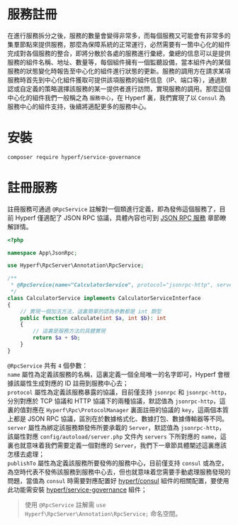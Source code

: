 # 服務註冊

在進行服務拆分之後，服務的數量會變得非常多，而每個服務又可能會有非常多的集羣節點來提供服務，那麼為保障系統的正常運行，必然需要有一箇中心化的組件完成對各個服務的整合，即將分散於各處的服務進行彙總，彙總的信息可以是提供服務的組件名稱、地址、數量等，每個組件擁有一個監聽設備，當本組件內的某個服務的狀態變化時報告至中心化的組件進行狀態的更新。服務的調用方在請求某項服務時首先到中心化組件獲取可提供該項服務的組件信息（IP、端口等），通過默認或自定義的策略選擇該服務的某一提供者進行訪問，實現服務的調用。那麼這個中心化的組件我們一般稱之為 `服務中心`，在 Hyperf 裏，我們實現了以 `Consul` 為服務中心的組件支持，後續將適配更多的服務中心。

# 安裝

```bash
composer require hyperf/service-governance
```

# 註冊服務

註冊服務可通過 `@RpcService` 註解對一個類進行定義，即為發佈這個服務了，目前 Hyperf 僅適配了 JSON RPC 協議，具體內容也可到 [JSON RPC 服務](./zh/json-rpc.md) 章節瞭解詳情。

```php
<?php

namespace App\JsonRpc;

use Hyperf\RpcServer\Annotation\RpcService;

/**
 * @RpcService(name="CalculatorService", protocol="jsonrpc-http", server="jsonrpc-http")
 */
class CalculatorService implements CalculatorServiceInterface
{
    // 實現一個加法方法，這裏簡單的認為參數都是 int 類型
    public function calculate(int $a, int $b): int
    {
        // 這裏是服務方法的具體實現
        return $a + $b;
    }
}
```

`@RpcService` 共有 `4` 個參數：   
`name` 屬性為定義該服務的名稱，這裏定義一個全局唯一的名字即可，Hyperf 會根據該屬性生成對應的 ID 註冊到服務中心去；   
`protocol` 屬性為定義該服務暴露的協議，目前僅支持 `jsonrpc` 和 `jsonrpc-http`，分別對應於 TCP 協議和 HTTP 協議下的兩種協議，默認值為 `jsonrpc-http`，這裏的值對應在 `Hyperf\Rpc\ProtocolManager` 裏面註冊的協議的 `key`，這兩個本質上都是 JSON RPC 協議，區別在於數據格式化、數據打包、數據傳輸器等不同。   
`server` 屬性為綁定該服務類發佈所要承載的 `Server`，默認值為 `jsonrpc-http`，該屬性對應 `config/autoload/server.php` 文件內 `servers` 下所對應的 `name`，這裏也就意味着我們需要定義一個對應的 `Server`，我們下一章節具體闡述這裏應該怎樣去處理；   
`publishTo` 屬性為定義該服務所要發佈的服務中心，目前僅支持 `consul` 或為空，為空時代表不發佈該服務到服務中心去，但也就意味着您需要手動處理服務發現的問題，當值為 `consul` 時需要對應配置好 [hyperf/consul](zh/consul.md) 組件的相關配置，要使用此功能需安裝 [hyperf/service-governance](https://github.com/hyperf/service-governance) 組件；

> 使用 `@RpcService` 註解需 `use Hyperf\RpcServer\Annotation\RpcService;` 命名空間。
